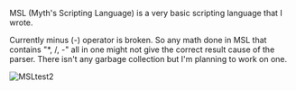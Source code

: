 MSL (Myth's Scripting Language) is a very basic scripting language that I wrote.

Currently minus (-) operator is broken. So any math done in MSL that contains "*, /, -"  all in one might not give the correct result cause of the parser.
There isn't any garbage collection but I'm planning to work on one.

![MSLtest2](https://github.com/user-attachments/assets/9f3d7522-2597-4fba-b6bc-338156bafd50)
